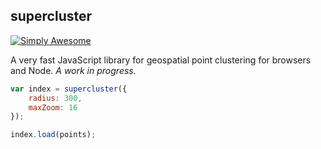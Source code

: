 ## supercluster

[![Simply Awesome](https://img.shields.io/badge/simply-awesome-brightgreen.svg)](https://github.com/mourner/projects)

A very fast JavaScript library for geospatial point clustering for browsers and Node. _A work in progress._

```js
var index = supercluster({
    radius: 300,
    maxZoom: 16
});

index.load(points);
```
